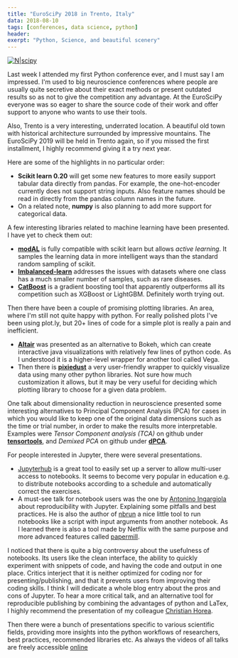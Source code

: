 ```yaml
---
title: "EuroSciPy 2018 in Trento, Italy"
data: 2018-08-10
tags: [conferences, data science, python]
header:
exerpt: "Python, Science, and beautiful scenery"
---
```

[![N|scipy](https://www.euroscipy.org/theme/images/euroscipy_logo.png)](https://euroscipy.org)

Last week I attended my first Python conference ever, and I must say I am impressed. I'm used to big neuroscience conferences where people are usually quite secretive about their exact methods or present outdated results so as not to give the competition any advantage. At the EuroSciPy everyone was so eager to share the source code of their work and offer support to anyone who wants to use their tools.

Also, Trento is a very interesting, underrated location. A beautiful old town with historical architecture surrounded by impressive mountains. The EuroSciPy 2019 will be held in Trento again, so if you missed the first installment, I highly recommend giving it a try next year.

Here are some of the highlights in no particular order:

- **Scikit learn 0.20** will get some new features to more easily support tabular data directly from pandas. For example, the one-hot-encoder currently does not support string inputs. Also feature names should be read in directly from the pandas column names in the future.
- On a related note, **numpy** is also planning to add more support for categorical data.

A few interesting libraries related to machine learning have been presented. I have yet to check them out:
- **[modAL](https://github.com/cosmic-cortex/modAL)** is fully compatible with scikit learn but allows *active learning*. It samples the learning data in more intelligent ways than the standard random sampling of scikit.
- **[Imbalanced-learn](https://github.com/scikit-learn-contrib/imbalanced-learn)** addresses the issues with datasets where one class has a much smaller number of samples, such as rare diseases.
- **[CatBoost](https://github.com/catboost/catboost)** is a gradient boosting tool that apparently outperforms all its competition such as XGBoost or LightGBM. Definitely worth trying out.

Then there have been a couple of promising plotting libraries. An area, where I'm still not quite happy with python. For really polished plots I've been using plot.ly, but 20+ lines of code for a simple plot is really a pain and inefficient.
- **[Altair](https://github.com/altair-viz/altair)** was presented as an alternative to Bokeh, which can create interactive java visualizations with relatively few lines of python code. As I understood it is a higher-level wrapper for another tool called Vega.
- Then there is **[pixiedust](https://github.com/pixiedust/pixiedust)** a very user-friendly wrapper to quickly visualize data using many other python libraries. Not sure how much customization it allows, but it may be very useful for deciding which plotting library to choose for a given data problem.

One talk about dimensionality reduction in neuroscience presented some interesting alternatives to Principal Component Analysis (PCA) for cases in which you would like to keep one of the original data dimensions such as the time or trial number, in order to make the results more interpretable. Examples were *Tensor Component analysis (TCA)* on github under **[tensortools](https://github.com/ahwillia/tensortools)**, and *Demixed PCA* on github under **[dPCA](https://github.com/machenslab/dPCA)**.

For people interested in Jupyter, there were several presentations.
- [Jupyterhub](https://github.com/jupyterhub/jupyterhub) is a great tool to easily set up a server to allow multi-user access to notebooks. It seems to become very popular in education e.g. to distribute notebooks according to a schedule and automatically correct the exercises.
- A must-see talk for notebook users was the one by [Antonino Ingargiola](https://www.youtube.com/watch?v=J32Guga4mtM) about reproducibility with Jupyter. Explaining some pitfalls and best practices. He is also the author of [nbrun](https://github.com/tritemio/nbrun) a nice little tool to run notebooks like a script with input arguments from another notebook. As I learned there is also a tool made by Netflix with the same purpose and more advanced features called [papermill](https://github.com/nteract/papermill).

I noticed that there is quite a big controversy about the usefulness of notebooks. Its users like the clean interface, the ability to quickly experiment with snippets of code, and having the code and output in one place. Critics interject that it is neither optimized for coding nor for presenting/publishing, and that it prevents users from improving their coding skills. I think I will dedicate a whole blog entry about the pros and cons of Jupyter.
To hear a more critical talk, and an alternative tool for reproducible publishing by combining the advantages of python and LaTex, I highly recommend the presentation of my colleague [Christian Horea](https://www.youtube.com/watch?v=J32Guga4mtM).


Then there were a bunch of presentations specific to various scientific fields, providing more insights into the python workflows of researchers, best practices, recommended libraries etc. As always the videos of all talks are freely accessible [online](https://www.euroscipy.org/2018/)
